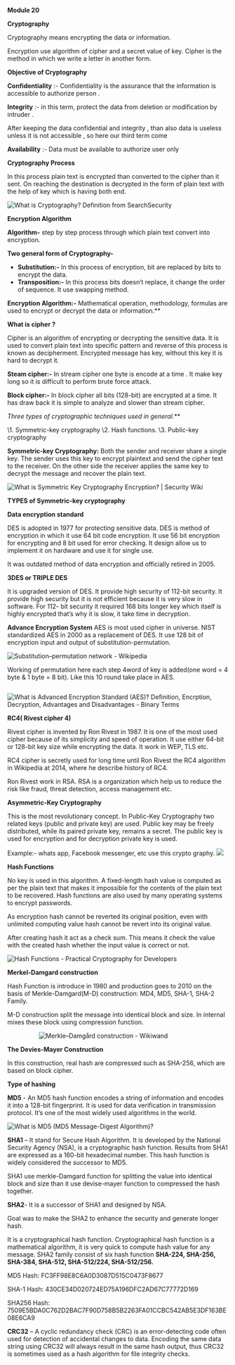 ﻿**Module 20**

**Cryptography**

Cryptography means encrypting the data or information.

Encryption use algorithm of cipher and a secret value of key. Cipher is the method in which we write a letter in another form.

**Objective of Cryptography**

**Confidentiality** :- Confidentiality is the assurance that the information is accessible to authorize person .

**Integrity** :-  in this term, protect the data from deletion or modification by intruder .

After keeping the data confidential and integrity , than also data is useless unless it is not accessible , so here our third term come 

**Availability** :-  Data must be available to authorize user only

**Cryptography Process**

In this process plain text is encrypted than converted to the cipher than it sent. On reaching the destination is decrypted in the form of plain text with the help of key which is having both end.

![What is Cryptography? Definition from SearchSecurity](Aspose.Words.fa3739e5-5ebe-4e81-9377-b42c5f0c86fa.001.jpeg)

**Encryption Algorithm**

**Algorithm-** step by step process through which plain text convert into encryption.

**Two general form of Cryptography-** 

- **Substitution:-** In this process of encryption, bit are replaced by bits to encrypt the data.
- **Transposition:-** In this process bits doesn’t replace, it change the order of sequence. It use swapping method.

**Encryption Algorithm:-** Mathematical operation, methodology, formulas are used to encrypt or decrypt the data or information.** 


**What is cipher ?**

Cipher is an algorithm of encrypting or decrypting the sensitive data. It is used to convert plain text into specific pattern and reverse of this process is known as decipherment. Encrypted message has key, without this key it is hard to decrypt it.

**Steam cipher:-** In stream cipher one byte is encode at a time . It make key long so it is difficult to perform brute force attack.

**Block cipher:-** In block cipher all bits (128-bit) are encrypted at a time. It has draw back it is simple to analyze and slower than stream cipher.


**Three types of cryptographic techniques used in general*.***

\1. Symmetric-key cryptography
\2. Hash functions.
\3. Public-key cryptography

**Symmetric-key Cryptography:** Both the sender and receiver share a single key. The sender uses this key to encrypt plaintext and send the cipher text to the receiver. On the other side the receiver applies the same key to decrypt the message and recover the plain text.

![What is Symmetric Key Cryptography Encryption? | Security Wiki](Aspose.Words.fa3739e5-5ebe-4e81-9377-b42c5f0c86fa.002.png)



**TYPES of Symmetric-key cryptography**

**Data encryption standard**

DES is adopted in 1977 for protecting sensitive data. DES is method of encryption in which it use 64 bit code encryption. It use 56 bit encryption for encrypting and 8 bit used for error checking. It design allow us to implement it on hardware and use it for single use.

It was outdated method of data encryption and officially retired in 2005.

**3DES or TRIPLE DES**

It is upgraded version of DES. It provide high security of 112-bit security. It provide high security but it is not efficient because it is very slow in software. For 112- bit security it required 168 bits longer key which itself is highly encrypted that’s why it is slow, it take time in decryption.

**Advance Encryption System**
AES is most used cipher in universe. NIST standardized AES in 2000 as a replacement of DES. It use 128 bit of encryption input and output of substitution-permutation.

![Substitution–permutation network - Wikipedia](Aspose.Words.fa3739e5-5ebe-4e81-9377-b42c5f0c86fa.003.png) 

Working of permutation here each step 4word of key is added(one word = 4 byte & 1 byte = 8 bit). Like this 10 round take place in AES.

`         `![What is Advanced Encryption Standard (AES)? Definition, Encrption,  Decryption, Advantages and Disadvantages - Binary Terms](Aspose.Words.fa3739e5-5ebe-4e81-9377-b42c5f0c86fa.004.jpeg)

**RC4( Rivest cipher 4)**

Rivest cipher is invented by Ron Rivest in 1987. It is  one of the most used cipher because of its simplicity and speed of operation. It use either 64-bit or 128-bit key size while encrypting the data. It work in WEP, TLS etc.

RC4 cipher is secretly used for long time until Ron Rivest the RC4 algorithm in Wikipedia at 2014, where he describe history of RC4.

Ron Rivest work in RSA. RSA is a organization which help us to reduce the risk like fraud, threat detection, access management etc.

**Asymmetric-Key Cryptography**

This is the most revolutionary concept. In Public-Key Cryptography two related keys (public and private key) are used. Public key may be freely distributed, while its paired private key, remains a secret. The public key is used for encryption and for decryption private key is used.

Example:- whats app, Facebook messenger, etc use this crypto graphy.
![](Aspose.Words.fa3739e5-5ebe-4e81-9377-b42c5f0c86fa.005.png)

**Hash Functions**

No key is used in this algorithm. A fixed-length hash value is computed as per the plain text that makes it impossible for the contents of the plain text to be recovered. Hash functions are also used by many operating systems to encrypt passwords.

As encryption hash cannot be reverted its original position, even with unlimited computing value hash cannot be revert into its original value.

After creating hash it act as a check sum. This means it check the value with the created hash whether the input value is correct or not.

![Hash Functions - Practical Cryptography for Developers](Aspose.Words.fa3739e5-5ebe-4e81-9377-b42c5f0c86fa.006.jpeg)

**Merkel-Damgard construction**

Hash Function is introduce in 1980 and production goes to 2010 on the basis of Merkle-Damgard(M-D) construction: MD4, MD5, SHA-1, SHA-2 Family.

M-D construction split the message into identical block and size. In internal mixes these block using compression function.

`          `![Merkle–Damgård construction - Wikiwand](Aspose.Words.fa3739e5-5ebe-4e81-9377-b42c5f0c86fa.007.png)

**The Devies-Mayer Construction**

In this construction, real hash are compressed such as SHA-256, which are based on block cipher.


**Type of hashing** 

**MD5** - An MD5 hash function encodes a string of information and encodes it into a 128-bit fingerprint. It is used for data verification in transmission protocol. It’s one of the most widely used algorithms in the world.

![What is MD5 (MD5 Message-Digest Algorithm)?](Aspose.Words.fa3739e5-5ebe-4e81-9377-b42c5f0c86fa.008.jpeg)

**SHA1** – It stand for Secure Hash Algorithm. It is developed by the National Security Agency (NSA), is a cryptographic hash function. Results from SHA1 are expressed as a 160-bit hexadecimal number. This hash function is widely considered the successor to MD5.

SHA1 use merkle-Damgard function for splitting the value into identical block and size than it use devise-mayer function to compressed the hash together.

**SHA2**- It is a successor of SHA1 and designed by NSA. 

Goal was to make the SHA2 to enhance the security and generate longer hash.

It is a cryptographical hash function. Cryptographical hash function is a mathematical algorithm, it is very quick to compute hash value for any message. SHA2 family consist of six hash function **SHA-224, SHA-256, SHA-384, SHA-512, SHA-512/224, SHA-512/256.** 

MD5 Hash: FC3FF98E8C6A0D3087D515C0473F8677

SHA-1 Hash: 430CE34D020724ED75A196DFC2AD67C77772D169

SHA256 Hash: 7509E5BDA0C762D2BAC7F90D758B5B2263FA01CCBC542AB5E3DF163BE08E6CA9

**CRC32** – A cyclic redundancy check (CRC) is an error-detecting code often used for detection of accidental changes to data. Encoding the same data string using CRC32 will always result in the same hash output, thus CRC32 is sometimes used as a hash algorithm for file integrity checks.


